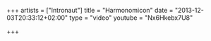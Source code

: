 +++
artists = ["Intronaut"]
title = "Harmonomicon"
date = "2013-12-03T20:33:12+02:00"
type = "video"
youtube = "Nx6Hkebx7U8"

+++

